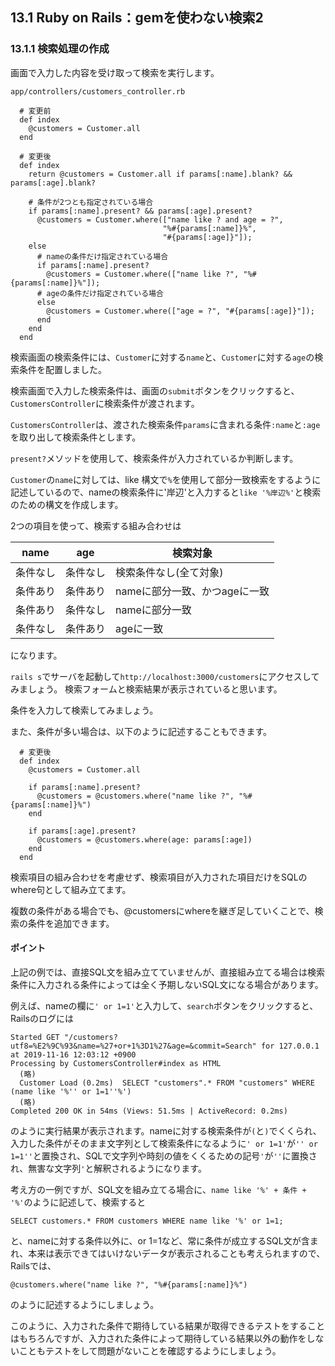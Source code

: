 ## 13.1 Ruby on Rails：gemを使わない検索2

### 13.1.1 検索処理の作成

画面で入力した内容を受け取って検索を実行します。

`app/controllers/customers_controller.rb`

```
  # 変更前
  def index
    @customers = Customer.all
  end
  
  # 変更後
  def index
    return @customers = Customer.all if params[:name].blank? && params[:age].blank?

    # 条件が2つとも指定されている場合
    if params[:name].present? && params[:age].present?
      @customers = Customer.where(["name like ? and age = ?", 
                                  "%#{params[:name]}%",
                                  "#{params[:age]}"]);
    else
      # nameの条件だけ指定されている場合
      if params[:name].present?
        @customers = Customer.where(["name like ?", "%#{params[:name]}%"]);
      # ageの条件だけ指定されている場合
      else
        @customers = Customer.where(["age = ?", "#{params[:age]}"]);
      end
    end
  end
```

検索画面の検索条件には、`Customer`に対する`name`と、`Customer`に対する`age`の検索条件を配置しました。

検索画面で入力した検索条件は、画面の`submit`ボタンをクリックすると、`CustomersController`に検索条件が渡されます。

`CustomersController`は、渡された検索条件`params`に含まれる条件`:name`と`:age`を取り出して検索条件とします。

`present?`メソッドを使用して、検索条件が入力されているか判断します。

`Customer`の`name`に対しては、like 構文で`%`を使用して部分一致検索をするように記述しているので、nameの検索条件に'岸辺'と入力すると`like '%岸辺%'`と検索のための構文を作成します。

2つの項目を使って、検索する組み合わせは

|name|age|検索対象|
|---|---|---|
|条件なし|条件なし|検索条件なし(全て対象)|
|条件あり|条件あり|nameに部分一致、かつageに一致|
|条件あり|条件なし|nameに部分一致|
|条件なし|条件あり|ageに一致|

になります。

`rails s`でサーバを起動して`http://localhost:3000/customers`にアクセスしてみましょう。
検索フォームと検索結果が表示されていると思います。

条件を入力して検索してみましょう。

また、条件が多い場合は、以下のように記述することもできます。

```
  # 変更後
  def index
    @customers = Customer.all

    if params[:name].present?
      @customers = @customers.where("name like ?", "%#{params[:name]}%")
    end

    if params[:age].present?
      @customers = @customers.where(age: params[:age])
    end
  end
```

検索項目の組み合わせを考慮せず、検索項目が入力された項目だけをSQLのwhere句として組み立てます。

複数の条件がある場合でも、@customersにwhereを継ぎ足していくことで、検索の条件を追加できます。

#### ポイント

上記の例では、直接SQL文を組み立てていませんが、直接組み立てる場合は検索条件に入力される条件によっては全く予期しないSQL文になる場合があります。

例えば、nameの欄に`' or 1=1'`と入力して、`search`ボタンをクリックすると、Railsのログには
```
Started GET "/customers?utf8=%E2%9C%93&name=%27+or+1%3D1%27&age=&commit=Search" for 127.0.0.1 at 2019-11-16 12:03:12 +0900
Processing by CustomersController#index as HTML
  (略)
  Customer Load (0.2ms)  SELECT "customers".* FROM "customers" WHERE (name like '%'' or 1=1''%')
  (略)
Completed 200 OK in 54ms (Views: 51.5ms | ActiveRecord: 0.2ms)
```
のように実行結果が表示されます。nameに対する検索条件が`(`と`)`でくくられ、入力した条件がそのまま文字列として検索条件になるように`' or 1=1'`が`'' or 1=1''`と置換され、SQLで文字列や時刻の値をくくるための記号`'`が`''`に置換され、無害な文字列`'`と解釈されるようになります。

考え方の一例ですが、SQL文を組み立てる場合に、`name like '%' + 条件 + '%'`のように記述して、検索すると
```
SELECT customers.* FROM customers WHERE name like '%' or 1=1;
```
と、nameに対する条件以外に、or 1=1など、常に条件が成立するSQL文が含まれ、本来は表示できてはいけないデータが表示されることも考えられますので、Railsでは、
```
@customers.where("name like ?", "%#{params[:name]}%")
```
のように記述するようにしましょう。

このように、入力された条件で期待している結果が取得できるテストをすることはもちろんですが、入力された条件によって期待している結果以外の動作をしないこともテストをして問題がないことを確認するようにしましょう。
